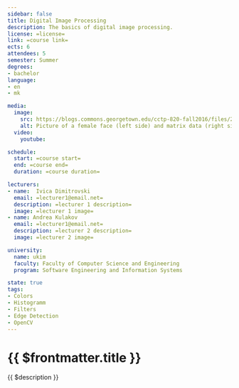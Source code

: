 ```yaml
---
sidebar: false
title: Digital Image Processing
description: The basics of digital image processing.
license: =license=
link: =course link=
ects: 6
attendees: 5
semester: Summer
degrees:
- bachelor
language: 
- en
- mk

media: 
  image:
    src: https://blogs.commons.georgetown.edu/cctp-820-fall2016/files/2016/10/2-1.png
    alt: Picture of a female face (left side) and matrix data (right side)
  video:
    youtube:

schedule:
  start: =course start=
  end: =course end=
  duration: =course duration=

lecturers:
- name:  Ivica Dimitrovski
  email: =lecturer1@email.net=
  description: =lecturer 1 description=
  image: =lecturer 1 image=
- name: Andrea Kulakov
  email: =lecturer1@email.net=
  description: =lecturer 2 description=
  image: =lecturer 2 image=

university:
  name: ukim
  faculty: Faculty of Computer Science and Engineering
  program: Software Engineering and Information Systems

state: true
tags:
- Colors
- Histogramm
- Filters
- Edge Detection
- OpenCV
---
```


# {{ $frontmatter.title }}

{{ $description }}
